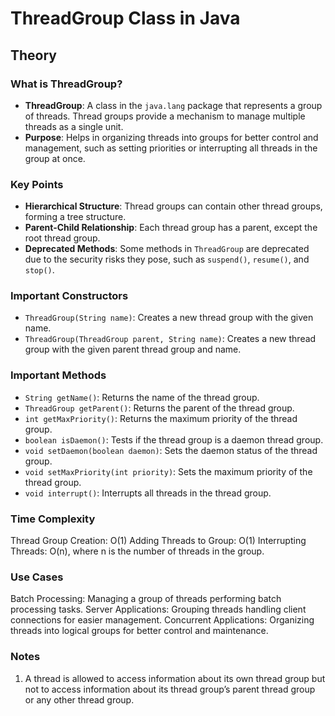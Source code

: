 # ThreadGroup Class in Java

## Theory

### What is ThreadGroup?
- **ThreadGroup**: A class in the `java.lang` package that represents a group of threads. Thread groups provide a mechanism to manage multiple threads as a single unit.
- **Purpose**: Helps in organizing threads into groups for better control and management, such as setting priorities or interrupting all threads in the group at once.

### Key Points
- **Hierarchical Structure**: Thread groups can contain other thread groups, forming a tree structure.
- **Parent-Child Relationship**: Each thread group has a parent, except the root thread group.
- **Deprecated Methods**: Some methods in `ThreadGroup` are deprecated due to the security risks they pose, such as `suspend()`, `resume()`, and `stop()`.

### Important Constructors
- `ThreadGroup(String name)`: Creates a new thread group with the given name.
- `ThreadGroup(ThreadGroup parent, String name)`: Creates a new thread group with the given parent thread group and name.

### Important Methods
- `String getName()`: Returns the name of the thread group.
- `ThreadGroup getParent()`: Returns the parent of the thread group.
- `int getMaxPriority()`: Returns the maximum priority of the thread group.
- `boolean isDaemon()`: Tests if the thread group is a daemon thread group.
- `void setDaemon(boolean daemon)`: Sets the daemon status of the thread group.
- `void setMaxPriority(int priority)`: Sets the maximum priority of the thread group.
- `void interrupt()`: Interrupts all threads in the thread group.

### Time Complexity
Thread Group Creation: O(1)
Adding Threads to Group: O(1)
Interrupting Threads: O(n), where n is the number of threads in the group.

### Use Cases
Batch Processing: Managing a group of threads performing batch processing tasks.
Server Applications: Grouping threads handling client connections for easier management.
Concurrent Applications: Organizing threads into logical groups for better control and maintenance.

### Notes

1. A thread is allowed to access information about its own thread group but not to access information about its thread group’s parent thread group or any other thread group.